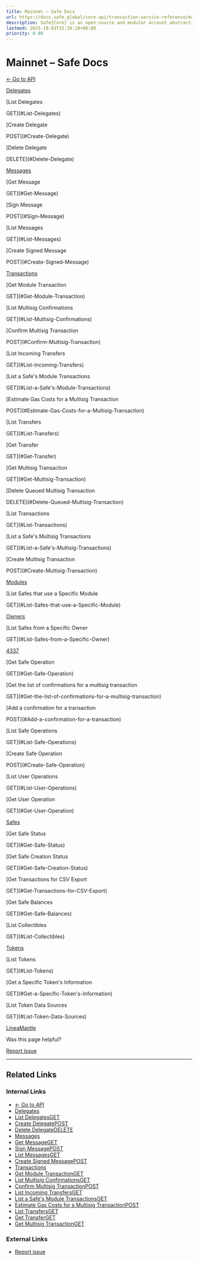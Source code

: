 ```yaml
---
title: Mainnet – Safe Docs
url: https://docs.safe.global/core-api/transaction-service-reference/mainnet
description: Safe{Core} is an open-source and modular account abstraction stack. Learn about its features and how to use it.
lastmod: 2025-10-03T15:39:10+00:00
priority: 0.80
---
```


# Mainnet – Safe Docs

[← Go to API](/core-api/transaction-service-overview)

[Delegates](#Delegates)

[List Delegates

GET](#List-Delegates)

[Create Delegate

POST](#Create-Delegate)

[Delete Delegate

DELETE](#Delete-Delegate)

[Messages](#Messages)

[Get Message

GET](#Get-Message)

[Sign Message

POST](#Sign-Message)

[List Messages

GET](#List-Messages)

[Create Signed Message

POST](#Create-Signed-Message)

[Transactions](#Transactions)

[Get Module Transaction

GET](#Get-Module-Transaction)

[List Multisig Confirmations

GET](#List-Multisig-Confirmations)

[Confirm Multisig Transaction

POST](#Confirm-Multisig-Transaction)

[List Incoming Transfers

GET](#List-Incoming-Transfers)

[List a Safe's Module Transactions

GET](#List-a-Safe's-Module-Transactions)

[Estimate Gas Costs for a Multisig Transaction

POST](#Estimate-Gas-Costs-for-a-Multisig-Transaction)

[List Transfers

GET](#List-Transfers)

[Get Transfer

GET](#Get-Transfer)

[Get Multisig Transaction

GET](#Get-Multisig-Transaction)

[Delete Queued Multisig Transaction

DELETE](#Delete-Queued-Multisig-Transaction)

[List Transactions

GET](#List-Transactions)

[List a Safe's Multisig Transactions

GET](#List-a-Safe's-Multisig-Transactions)

[Create Multisig Transaction

POST](#Create-Multisig-Transaction)

[Modules](#Modules)

[List Safes that use a Specific Module

GET](#List-Safes-that-use-a-Specific-Module)

[Owners](#Owners)

[List Safes from a Specific Owner

GET](#List-Safes-from-a-Specific-Owner)

[4337](#4337)

[Get Safe Operation

GET](#Get-Safe-Operation)

[Get the list of confirmations for a multisig transaction

GET](#Get-the-list-of-confirmations-for-a-multisig-transaction)

[Add a confirmation for a transaction

POST](#Add-a-confirmation-for-a-transaction)

[List Safe Operations

GET](#List-Safe-Operations)

[Create Safe Operation

POST](#Create-Safe-Operation)

[List User Operations

GET](#List-User-Operations)

[Get User Operation

GET](#Get-User-Operation)

[Safes](#Safes)

[Get Safe Status

GET](#Get-Safe-Status)

[Get Safe Creation Status

GET](#Get-Safe-Creation-Status)

[Get Transactions for CSV Export

GET](#Get-Transactions-for-CSV-Export)

[Get Safe Balances

GET](#Get-Safe-Balances)

[List Collectibles

GET](#List-Collectibles)

[Tokens](#Tokens)

[List Tokens

GET](#List-Tokens)

[Get a Specific Token's Information

GET](#Get-a-Specific-Token's-Information)

[List Token Data Sources

GET](#List-Token-Data-Sources)

[Linea](/core-api/transaction-service-reference/linea "Linea")[Mantle](/core-api/transaction-service-reference/mantle "Mantle")

Was this page helpful?

[Report issue](https://github.com/safe-global/safe-docs/issues/new?assignees=&labels=nextra-feedback&projects=&template=nextra-feedback.yml&title=%5BFeedback%5D+)

---

## Related Links

### Internal Links

- [← Go to API](https://docs.safe.global/core-api/transaction-service-overview)
- [Delegates](https://docs.safe.global/core-api/transaction-service-reference/mainnet#Delegates)
- [List DelegatesGET](https://docs.safe.global/core-api/transaction-service-reference/mainnet#List-Delegates)
- [Create DelegatePOST](https://docs.safe.global/core-api/transaction-service-reference/mainnet#Create-Delegate)
- [Delete DelegateDELETE](https://docs.safe.global/core-api/transaction-service-reference/mainnet#Delete-Delegate)
- [Messages](https://docs.safe.global/core-api/transaction-service-reference/mainnet#Messages)
- [Get MessageGET](https://docs.safe.global/core-api/transaction-service-reference/mainnet#Get-Message)
- [Sign MessagePOST](https://docs.safe.global/core-api/transaction-service-reference/mainnet#Sign-Message)
- [List MessagesGET](https://docs.safe.global/core-api/transaction-service-reference/mainnet#List-Messages)
- [Create Signed MessagePOST](https://docs.safe.global/core-api/transaction-service-reference/mainnet#Create-Signed-Message)
- [Transactions](https://docs.safe.global/core-api/transaction-service-reference/mainnet#Transactions)
- [Get Module TransactionGET](https://docs.safe.global/core-api/transaction-service-reference/mainnet#Get-Module-Transaction)
- [List Multisig ConfirmationsGET](https://docs.safe.global/core-api/transaction-service-reference/mainnet#List-Multisig-Confirmations)
- [Confirm Multisig TransactionPOST](https://docs.safe.global/core-api/transaction-service-reference/mainnet#Confirm-Multisig-Transaction)
- [List Incoming TransfersGET](https://docs.safe.global/core-api/transaction-service-reference/mainnet#List-Incoming-Transfers)
- [List a Safe's Module TransactionsGET](https://docs.safe.global/core-api/transaction-service-reference/mainnet#List-a-Safe's-Module-Transactions)
- [Estimate Gas Costs for a Multisig TransactionPOST](https://docs.safe.global/core-api/transaction-service-reference/mainnet#Estimate-Gas-Costs-for-a-Multisig-Transaction)
- [List TransfersGET](https://docs.safe.global/core-api/transaction-service-reference/mainnet#List-Transfers)
- [Get TransferGET](https://docs.safe.global/core-api/transaction-service-reference/mainnet#Get-Transfer)
- [Get Multisig TransactionGET](https://docs.safe.global/core-api/transaction-service-reference/mainnet#Get-Multisig-Transaction)

### External Links

- [Report issue](https://github.com/safe-global/safe-docs/issues/new?assignees=&labels=nextra-feedback&projects=&template=nextra-feedback.yml&title=%5BFeedback%5D+)
